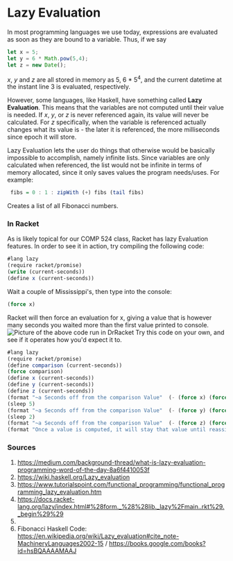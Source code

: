 
# Lazy Evaluation

In most programming languages we use today, expressions are evaluated as soon as they are bound to a variable. Thus, if we say
```js
let x = 5;
let y = 6 * Math.pow(5,4);
let z = new Date();
```
*x*, *y* and *z* are all stored in memory as 5, 6 * 5<sup>4</sup>, and the current datetime at the instant line 3 is evaluated, respectively. 

However, some languages, like Haskell, have something called **Lazy Evaluation**. This means that the variables are not computed until their value is needed. If *x*, *y*, or *z* is never referenced again, its value will never be calculated. For *z* specifically, when the variable is referenced actually changes what its value is - the later it is referenced, the more milliseconds since epoch it will store. 

Lazy Evaluation lets the user do things that otherwise would be basically impossible to accomplish, namely infinite lists. Since variables are only calculated when referenced, the list would not be infinite in terms of memory allocated, since it only saves values the program needs/uses. For example:
```haskell
 fibs = 0 : 1 : zipWith (+) fibs (tail fibs)
```
Creates a list of all Fibonacci numbers. 

### In Racket

As is likely topical for our COMP 524 class, Racket has lazy Evaluation features. In order to see it in action, try compiling the following code:
```scheme
#lang lazy
(require racket/promise)
(write (current-seconds))
(define x (current-seconds))
```
Wait a couple of Mississippi's, then type into the console:
```scheme
(force x)
```
Racket will then force an evaluation for x, giving a value that is however many seconds you waited more than the first value printed to console.
![Picture of the above code run in DrRacket](https://cdn.discordapp.com/attachments/277950567559725059/813300249682509824/unknown.png)
Try this code on your own, and see if it operates how you'd expect it to.
```scheme
#lang lazy
(require racket/promise)
(define comparison (current-seconds))
(force comparison)
(define x (current-seconds))
(define y (current-seconds))
(define z (current-seconds))
(format "~a Seconds off from the comparison Value"  (- (force x) (force comparison)))
(sleep 5)
(format "~a Seconds off from the comparison Value"  (- (force y) (force comparison)))
(sleep 2)
(format "~a Seconds off from the comparison Value"  (- (force z) (force comparison)))
(format "Once a value is computed, it will stay that value until reassigned. Thus this value should still be 0: ~a"  (- (force x) (force comparison)))
```

### Sources

1. https://medium.com/background-thread/what-is-lazy-evaluation-programming-word-of-the-day-8a6f4410053f
2. https://wiki.haskell.org/Lazy_evaluation
3. https://www.tutorialspoint.com/functional_programming/functional_programming_lazy_evaluation.htm
4. https://docs.racket-lang.org/lazy/index.html#%28form._%28%28lib._lazy%2Fmain..rkt%29._begin%29%29
5. 
6. Fibonacci Haskell Code: https://en.wikipedia.org/wiki/Lazy_evaluation#cite_note-MachineryLanguages2002-15 / https://books.google.com/books?id=hsBQAAAAMAAJ
